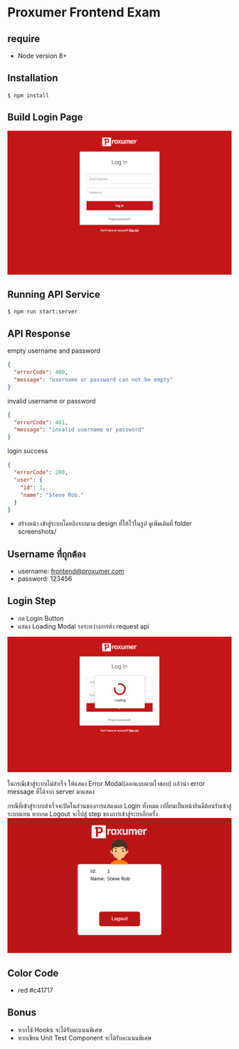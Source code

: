# Proxumer Frontend Exam

## require

- Node version 8+

## Installation

```
$ npm install
```

## Build Login Page

![](screenshots/proxumer-login.png)

## Running API Service

```
$ npm run start:server
```

## API Response

empty username and password

```json
{
  "errorCode": 400,
  "message": "username or password can not be empty"
}
```

invalid username or password

```json
{
  "errorCode": 401,
  "message": "invalid username or password"
}
```

login success

```json
{
  "errorCode": 200,
  "user": {
    "id": 1,
    "name": "Steve Rob."
  }
}
```

- สร้างหน้า เข้าสู่ระบบโดยอิงจากตาม design ที่ให้ไว้ในรูป ดูเพิ่มเติมที่ folder screenshots/

## Username ที่ถุกต้อง

- username: frontend@proxumer.com
- password: 123456

## Login Step

- กด Login Button
- แสดง Loading Modal รอระหว่างการส่ง request api

![](screenshots/proxumer-loading.png)

ในกรณีเข้าสู่ระบบไม่สำเร็จ ให้แสดง Error Modal(ออกแบบตามใจชอบ) แล้วนำ error message ที่ได้จาก server มาแสดง

กรณีที่เข้าสู่ระบบสำเร็จจะปิดในส่วนของการแสดงผล Login ทั้งหมด เปลี่ยนเป็นหน้ายินดีต้อนรับเข้าสู่ระบบแทน หากกด Logout จะไปสู่ step ของการเข้าสู่ระบบอีกครั้ง
![](screenshots/proxumer-user.png)

## Color Code

- red #c41717

## Bonus

- หากใช้ Hooks จะได้รับคะแนนพิเศษ
- หากเขียน Unit Test Component จะได้รับคะแนนพิเศษ
